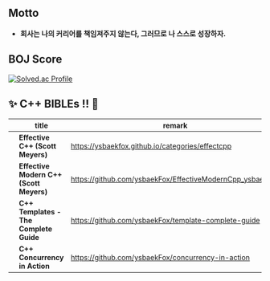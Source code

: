 <!--[![Top Langs](https://github-readme-stats.vercel.app/api/top-langs/?username=ysbaekFox)](https://github.com/ysbaekFox/github-readme-stats)-->

## Motto
- **회사는 나의 커리어를 책임져주지 않는다, 그러므로 나 스스로 성장하자.**

## BOJ Score
[![Solved.ac Profile](http://mazassumnida.wtf/api/v2/generate_badge?boj=to45123)](https://solved.ac/to45123/)

## ✨ C++ BIBLEs !! 🌱
|   | title | remark  |
| ---  |  --- | --- |
| <img src = "./favicon/effective-cpp-180x180.png" width="50" height="50"> | **Effective C++ (Scott Meyers)** | https://ysbaekfox.github.io/categories/effectcpp |
| <img src = "./favicon/effective-modern-cpp-180x180.png" width="50" height="50"> | **Effective Modern C++ (Scott Meyers)** | https://github.com/ysbaekFox/EffectiveModernCpp_ysbaekFox |
| <img src = "./images/template_complete_guide.jpg" width="50" height="50"> | **C++ Templates - The Complete Guide** | https://github.com/ysbaekFox/template-complete-guide |
| <img src = "./images/concurrency-in-action.jpg" width="50" height="50"> | **C++ Concurrency in Action** | https://github.com/ysbaekFox/concurrency-in-action |

<!--
**ysbaekFox/ysbaekFox** is a ✨ _special_ ✨ repository because its `README.md` (this file) appears on your GitHub profile.

Here are some ideas to get you started:

- 🔭 I’m currently working on ...
- 🌱 I’m currently learning ...
- 👯 I’m looking to collaborate on ...
- 🤔 I’m looking for help with ...
- 💬 Ask me about ...
- 📫 How to reach me: ...
- 😄 Pronouns: ...
- ⚡ Fun fact: ...
-->
